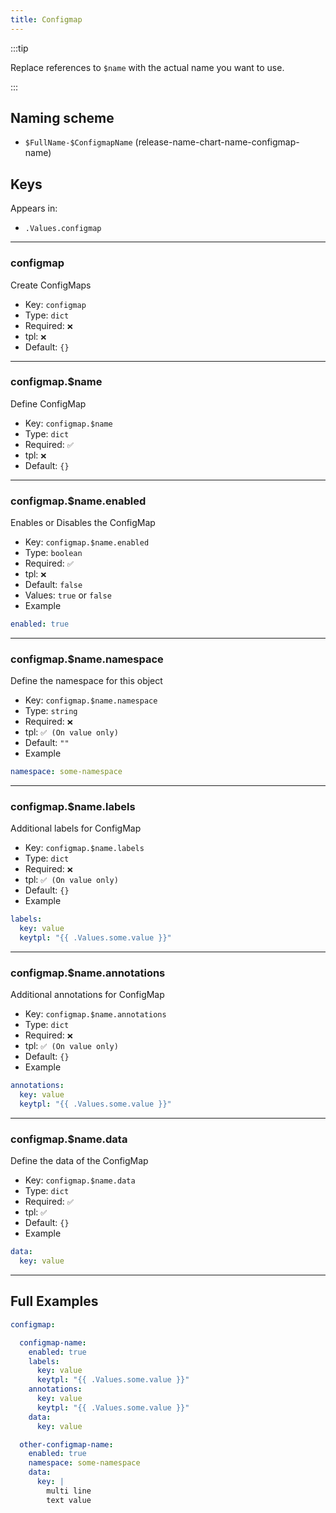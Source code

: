 ```yaml
---
title: Configmap
---
```


:::tip

Replace references to `$name` with the actual name you want to use.

:::

## Naming scheme

- `$FullName-$ConfigmapName` (release-name-chart-name-configmap-name)

## Keys

Appears in:

- `.Values.configmap`

---

### configmap

Create ConfigMaps

- Key: `configmap`
- Type: `dict`
- Required: `❌`
- tpl: `❌`
- Default: `{}`

---

### configmap.$name

Define ConfigMap

- Key: `configmap.$name`
- Type: `dict`
- Required: `✅`
- tpl: `❌`
- Default: `{}`

---

### configmap.$name.enabled

Enables or Disables the ConfigMap

- Key: `configmap.$name.enabled`
- Type: `boolean`
- Required: `✅`
- tpl: `❌`
- Default: `false`
- Values: `true` or `false`
- Example

```yaml
enabled: true
```

---

### configmap.$name.namespace

Define the namespace for this object

- Key: `configmap.$name.namespace`
- Type: `string`
- Required: `❌`
- tpl: `✅ (On value only)`
- Default: `""`
- Example

```yaml
namespace: some-namespace
```

---

### configmap.$name.labels

Additional labels for ConfigMap

- Key: `configmap.$name.labels`
- Type: `dict`
- Required: `❌`
- tpl: `✅ (On value only)`
- Default: `{}`
- Example

```yaml
labels:
  key: value
  keytpl: "{{ .Values.some.value }}"
```

---

### configmap.$name.annotations

Additional annotations for ConfigMap

- Key: `configmap.$name.annotations`
- Type: `dict`
- Required: `❌`
- tpl: `✅ (On value only)`
- Default: `{}`
- Example

```yaml
annotations:
  key: value
  keytpl: "{{ .Values.some.value }}"
```

---

### configmap.$name.data

Define the data of the ConfigMap

- Key: `configmap.$name.data`
- Type: `dict`
- Required: `✅`
- tpl: `✅`
- Default: `{}`
- Example

```yaml
data:
  key: value
```

---

## Full Examples

```yaml
configmap:

  configmap-name:
    enabled: true
    labels:
      key: value
      keytpl: "{{ .Values.some.value }}"
    annotations:
      key: value
      keytpl: "{{ .Values.some.value }}"
    data:
      key: value

  other-configmap-name:
    enabled: true
    namespace: some-namespace
    data:
      key: |
        multi line
        text value
```
